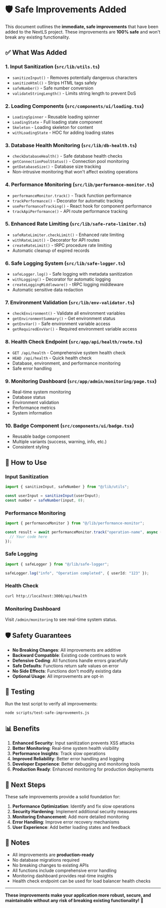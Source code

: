 # 🛡️ Safe Improvements Added

This document outlines the **immediate, safe improvements** that have been added to the NextLS project. These improvements are **100% safe** and won't break any existing functionality.

## ✅ What Was Added

### 1. **Input Sanitization** (`src/lib/utils.ts`)

- `sanitizeInput()` - Removes potentially dangerous characters
- `sanitizeHtml()` - Strips HTML tags safely
- `safeNumber()` - Safe number conversion
- `validateStringLength()` - Limits string length to prevent DoS

### 2. **Loading Components** (`src/components/ui/loading.tsx`)

- `LoadingSpinner` - Reusable loading spinner
- `LoadingState` - Full loading state component
- `Skeleton` - Loading skeleton for content
- `withLoadingState` - HOC for adding loading states

### 3. **Database Health Monitoring** (`src/lib/db-health.ts`)

- `checkDatabaseHealth()` - Safe database health checks
- `getConnectionPoolStatus()` - Connection pool monitoring
- `getDatabaseSize()` - Database size tracking
- Non-intrusive monitoring that won't affect existing operations

### 4. **Performance Monitoring** (`src/lib/performance-monitor.ts`)

- `performanceMonitor.track()` - Track function performance
- `trackPerformance()` - Decorator for automatic tracking
- `usePerformanceTracking()` - React hook for component performance
- `trackApiPerformance()` - API route performance tracking

### 5. **Enhanced Rate Limiting** (`src/lib/safe-rate-limiter.ts`)

- `safeRateLimiter.checkLimit()` - Enhanced rate limiting
- `withRateLimit()` - Decorator for API routes
- `createRateLimit()` - tRPC procedure rate limiting
- Automatic cleanup of expired records

### 6. **Safe Logging System** (`src/lib/safe-logger.ts`)

- `safeLogger.log()` - Safe logging with metadata sanitization
- `withLogging()` - Decorator for automatic logging
- `createLoggingMiddleware()` - tRPC logging middleware
- Automatic sensitive data redaction

### 7. **Environment Validation** (`src/lib/env-validator.ts`)

- `checkEnvironment()` - Validate all environment variables
- `getEnvironmentSummary()` - Get environment status
- `getEnvVar()` - Safe environment variable access
- `getRequiredEnvVar()` - Required environment variable access

### 8. **Health Check Endpoint** (`src/app/api/health/route.ts`)

- `GET /api/health` - Comprehensive system health check
- `HEAD /api/health` - Quick health check
- Database, environment, and performance monitoring
- Safe error handling

### 9. **Monitoring Dashboard** (`src/app/admin/monitoring/page.tsx`)

- Real-time system monitoring
- Database status
- Environment validation
- Performance metrics
- System information

### 10. **Badge Component** (`src/components/ui/badge.tsx`)

- Reusable badge component
- Multiple variants (success, warning, info, etc.)
- Consistent styling

## 🚀 How to Use

### Input Sanitization

```typescript
import { sanitizeInput, safeNumber } from "@/lib/utils";

const userInput = sanitizeInput(userInput);
const number = safeNumber(input, 0);
```

### Performance Monitoring

```typescript
import { performanceMonitor } from "@/lib/performance-monitor";

const result = await performanceMonitor.track("operation-name", async () => {
  // Your code here
});
```

### Safe Logging

```typescript
import { safeLogger } from "@/lib/safe-logger";

safeLogger.log("info", "Operation completed", { userId: "123" });
```

### Health Check

```bash
curl http://localhost:3000/api/health
```

### Monitoring Dashboard

Visit `/admin/monitoring` to see real-time system status.

## 🛡️ Safety Guarantees

- **No Breaking Changes**: All improvements are additive
- **Backward Compatible**: Existing code continues to work
- **Defensive Coding**: All functions handle errors gracefully
- **Safe Defaults**: Functions return safe values on error
- **No Side Effects**: Functions don't modify existing data
- **Optional Usage**: All improvements are opt-in

## 🧪 Testing

Run the test script to verify all improvements:

```bash
node scripts/test-safe-improvements.js
```

## 📊 Benefits

1. **Enhanced Security**: Input sanitization prevents XSS attacks
2. **Better Monitoring**: Real-time system health visibility
3. **Performance Insights**: Track slow operations
4. **Improved Reliability**: Better error handling and logging
5. **Developer Experience**: Better debugging and monitoring tools
6. **Production Ready**: Enhanced monitoring for production deployments

## 🔄 Next Steps

These safe improvements provide a solid foundation for:

1. **Performance Optimization**: Identify and fix slow operations
2. **Security Hardening**: Implement additional security measures
3. **Monitoring Enhancement**: Add more detailed monitoring
4. **Error Handling**: Improve error recovery mechanisms
5. **User Experience**: Add better loading states and feedback

## 📝 Notes

- All improvements are **production-ready**
- No database migrations required
- No breaking changes to existing APIs
- All functions include comprehensive error handling
- Monitoring dashboard provides real-time insights
- Health check endpoint can be used for load balancer health checks

---

**These improvements make your application more robust, secure, and maintainable without any risk of breaking existing functionality!** 🎉
